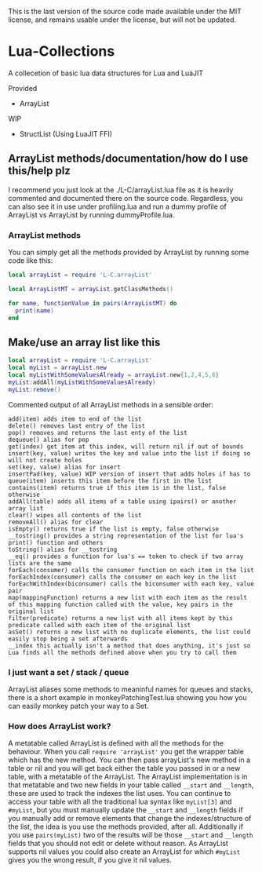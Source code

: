 This is the last version of the source code made available under the MIT license, and remains usable under the license, but will not be updated.

# Lua-Collections

A collecetion of basic lua data structures for Lua and LuaJIT

Provided
- ArrayList

WIP
- StructList (Using LuaJIT FFI)

## ArrayList methods/documentation/how do I use this/help plz

I recommend you just look at the ./L-C/arrayList.lua file as it is heavily commented and documented there on the source code. Regardless, you can also see it in use under profiling.lua and run a dummy profile of ArrayList vs ArrayList by running dummyProfile.lua.

### ArrayList methods

You can simply get all the methods provided by ArrayList by running some code like this:

```lua
local arrayList = require 'L-C.arrayList'

local ArrayListMT = arrayList.getClassMethods()

for name, functionValue in pairs(ArrayListMT) do
  print(name)
end
```

## Make/use an array list like this

```lua
local arrayList = require 'L-C.arrayList'
local myList = arrayList.new
local myListWithSomeValuesAlready = arrayList.new{1,2,4,5,6}
myList:addAll(myListWithSomeValuesAlready)
myList:remove()
```

Commented output of all ArrayList methods in a sensible order:

```
add(item) adds item to end of the list
delete() removes last entry of the list
pop() removes and returns the last enty of the list
dequeue() alias for pop
get(index) get item at this index, will return nil if out of bounds
insert(key, value) writes the key and value into the list if doing so will not create holes
set(key, value) alias for insert
insertPad(key, value) WIP version of insert that adds holes if has to
queue(item) inserts this item before the first in the list
contains(item) returns true if this item is in the list, false otherwise
addAll(table) adds all items of a table using ipairs() or another array list
clear() wipes all contents of the list
removeAll() alias for clear
isEmpty() returns true if the list is empty, false otherwise
__tostring() provides a string representation of the list for lua's print() function and others
toString() alias for __tostring
__eq() provides a function for lua's == token to check if two array lists are the same
forEach(consumer) calls the consumer function on each item in the list
forEachIndex(consumer) calls the consumer on each key in the list
forEachWithIndex(biconsumer) calls the biconsumer with each key, value pair
map(mappingFunction) returns a new list with each item as the result of this mapping function called with the value, key pairs in the original list
filter(predicate) returns a new list with all items kept by this predicate called with each item of the original list
asSet() returns a new list with no duplicate elements, the list could easily stop being a set afterwards
__index this actually isn't a method that does anything, it's just so Lua finds all the methods defined above when you try to call them
```

### I just want a set / stack / queue

ArrayList aliases some methods to meaninful names for queues and stacks, there is a short example in monkeyPatchingTest.lua showing you how you can easily monkey patch your way to a Set.

### How does ArrayList work?

A metatable called ArrayList is defined with all the methods for the behaviour. When you call `require 'arrayList'` you get the wrapper table which has the new method. You can then pass arrayList's new method in a table or nil and you will get back either the table you passed in or a new table, with a metatable of the ArrayList. The ArrayList implementation is in that metatable and two new fields in your table called `__start` and `__length`, these are used to track the indexes the list uses. You can continue to access your table with all the traditional lua syntax like `myList[3]` and `#myList`, but you must manually update the `__start` and `__length` fields if you manually add or remove elements that change the indexes/structure of the list, the idea is you use the methods provided, after all. Additionally if you use `pairs(myList)` two of the results will be those `__start` and `__length` fields that you should not edit or delete without reason. As ArrayList supports nil values you could also create an ArrayList for which `#myList` gives you the wrong result, if you give it nil values.
